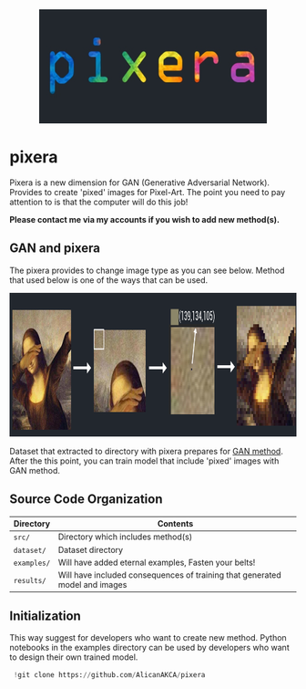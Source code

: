 <a name="logo"/>
<div align="center">
<a href="https://github.com/AlicanAKCA/pixera" target="_blank">
<img src="img/logo.jpg" alt="" width="400" height="200"></img>
</a>
</div>

# pixera
Pixera is a new dimension for GAN (Generative Adversarial Network). Provides to create 'pixed' images for Pixel-Art. The point you need to pay attention to is that the computer will do this job!

**Please contact me via my accounts if you wish to add new method(s).**

## GAN and pixera

The pixera provides to change image type as you can see below. Method that used below is one of the ways that can be used.

<a name="logo"/>
<div align="center">
<a href="https://github.com/AlicanAKCA/pixera" target="_blank">
<img src="img/method_1.png" alt="" width="1024" height="252"></img>
</a>
</div>

Dataset that extracted to directory with pixera prepares for [GAN method](https://arxiv.org/abs/1406.2661v1). After the this point, you can train model that include 'pixed' images with GAN method.



## Source Code Organization

| Directory         | Contents                                                           |
| -                 | -                                                                  |
| `src/`           | Directory which includes method(s) |
| `dataset/`         | Dataset directory |
| `examples/`            | Will have added eternal examples, Fasten your belts!  |
| `results/`            | Will have included consequences of training that generated model and images   |

## Initialization

This way suggest for developers who want to create new method. Python notebooks in the examples directory can be used by developers who want to design their own trained model.

```python
 !git clone https://github.com/AlicanAKCA/pixera
```



